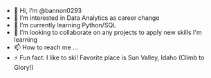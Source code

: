 - 👋 Hi, I’m @bannon0293
- 👀 I’m interested in Data Analytics as career change
- 🌱 I’m currently learning Python/SQL
- 💞️ I’m looking to collaborate on any projects to apply new skills I'm learning
- 📫 How to reach me ...
- ⚡ Fun fact: I like to ski! Favorite place is Sun Valley, Idaho (Climb to Glory!)

<!---
bannon0293/bannon0293 is a ✨ special ✨ repository because its `README.md` (this file) appears on your GitHub profile.
You can click the Preview link to take a look at your changes.
--->
